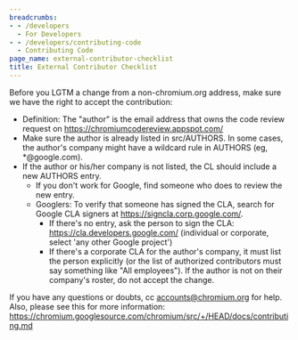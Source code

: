 ```yaml
---
breadcrumbs:
- - /developers
  - For Developers
- - /developers/contributing-code
  - Contributing Code
page_name: external-contributor-checklist
title: External Contributor Checklist
---
```


Before you LGTM a change from a non-chromium.org address, make sure we have the
right to accept the contribution:

*   Definition: The "author" is the email address that owns the code
            review request on <https://chromiumcodereview.appspot.com/>
*   Make sure the author is already listed in src/AUTHORS. In some
            cases, the author's company might have a wildcard rule in AUTHORS
            (eg, \*@google.com).
*   If the author or his/her company is not listed, the CL should
            include a new AUTHORS entry.
    *   If you don't work for Google, find someone who does to review
                the new entry.
    *   Googlers: To verify that someone has signed the CLA, search for
                Google CLA signers at <https://signcla.corp.google.com/>.
        *   If there's no entry, ask the person to sign the CLA:
                    <https://cla.developers.google.com/> (individual or
                    corporate, select 'any other Google project')
        *   If there's a corporate CLA for the author's company, it must
                    list the person explicitly (or the list of authorized
                    contributors must say something like "All employees"). If
                    the author is not on their company's roster, do not accept
                    the change.

If you have any questions or doubts, cc accounts@chromium.org for help. Also,
please see this for more information:
<https://chromium.googlesource.com/chromium/src/+/HEAD/docs/contributing.md>